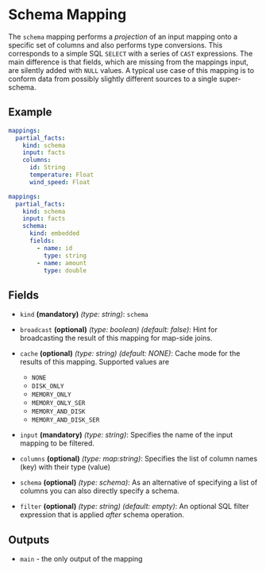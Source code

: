 
# Schema Mapping
The `schema` mapping performs a *projection* of an input mapping onto a specific set of columns
and also performs type conversions. This corresponds to a simple SQL `SELECT` with a series of
`CAST` expressions. The main difference is that fields, which are missing from the mappings input, are silently
added with `NULL` values. A typical use case of this mapping is to conform data from possibly slightly different
sources to a single super-schema.

## Example
```yaml
mappings:
  partial_facts:
    kind: schema
    input: facts
    columns:
      id: String
      temperature: Float
      wind_speed: Float
```

```yaml
mappings:
  partial_facts:
    kind: schema
    input: facts
    schema:
      kind: embedded
      fields:
        - name: id
          type: string
        - name: amount
          type: double
```


## Fields
* `kind` **(mandatory)** *(type: string)*: `schema`

* `broadcast` **(optional)** *(type: boolean)* *(default: false)*: 
Hint for broadcasting the result of this mapping for map-side joins.

* `cache` **(optional)** *(type: string)* *(default: NONE)*:
Cache mode for the results of this mapping. Supported values are
  * `NONE`
  * `DISK_ONLY`
  * `MEMORY_ONLY`
  * `MEMORY_ONLY_SER`
  * `MEMORY_AND_DISK`
  * `MEMORY_AND_DISK_SER`

* `input` **(mandatory)** *(type: string)*:
Specifies the name of the input mapping to be filtered.

* `columns` **(optional)** *(type: map:string)*:
Specifies the list of column names (key) with their type (value)

* `schema` **(optional)** *(type: schema)*:
As an alternative of specifying a list of columns you can also directly specify a schema.

* `filter` **(optional)** *(type: string)* *(default: empty)*:
An optional SQL filter expression that is applied *after* schema operation.


## Outputs
* `main` - the only output of the mapping
